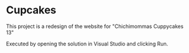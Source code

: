 # Cupcakes

This project is a redesign of the website for "Chichimommas Cuppycakes 13"

Executed by opening the solution in Visual Studio and clicking Run.